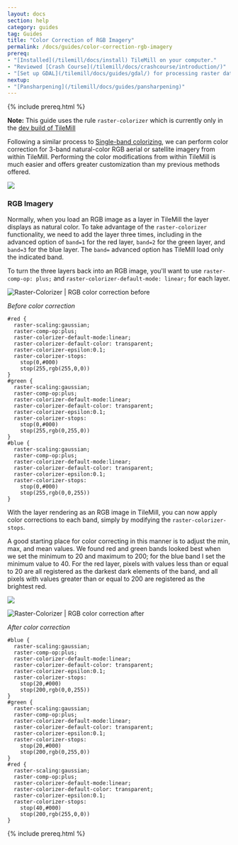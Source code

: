 ```yaml
---
layout: docs
section: help
category: guides
tag: Guides
title: "Color Correction of RGB Imagery"
permalink: /docs/guides/color-correction-rgb-imagery
prereq:
- "[Installed](/tilemill/docs/install) TileMill on your computer."
- "Reviewed [Crash Course](/tilemill/docs/crashcourse/introduction/)"
- "[Set up GDAL](/tilemill/docs/guides/gdal/) for processing raster data in the terminal."
nextup:
- "[Pansharpening](/tilemill/docs/guides/pansharpening)"
---
```


{% include prereq.html %}

**Note:** This guide uses the rule `raster-colorizer` which is currently only in the [dev build of TileMill](http://www.mapbox.com/tilemill/docs/releases/#past_releases_and_development_builds)


Following a similar process to [Single-band colorizing](/docs/guides/single-band-colorizing), we can perform color correction for 3-band natural-color RGB aerial or satellite imagery from within TileMill. Performing the color modifications from within TileMill is much easier and offers greater customization than my previous methods offered.


![](http://farm9.staticflickr.com/8111/8519450602_a3b26c2685_o.jpg)

### RGB Imagery

Normally, when you load an RGB image as a layer in TileMill the layer displays as natural color. To take advantage of the ```raster-colorizer``` functionality, we need to add the layer three times, including in the advanced option of <code>band=1</code> for the red layer, <code>band=2</code> for the green layer, and <code>band=3</code> for the blue layer. The <code>band=</code> advanced option has TileMill load only the indicated band.

To turn the three layers back into an RGB image, you'll want to use <code>raster-comp-op: plus;</code> and <code>raster-colorizer-default-mode: linear;</code> for each layer.

![Raster-Colorizer | RGB color correction before](http://farm9.staticflickr.com/8379/8496556690_54a513891e_o.png)

*Before color correction*

    #red {
      raster-scaling:gaussian;
      raster-comp-op:plus;
      raster-colorizer-default-mode:linear;
      raster-colorizer-default-color: transparent;
      raster-colorizer-epsilon:0.1;
      raster-colorizer-stops:
        stop(0,#000)
        stop(255,rgb(255,0,0))
    }
    #green {
      raster-scaling:gaussian;
      raster-comp-op:plus;
      raster-colorizer-default-mode:linear;
      raster-colorizer-default-color: transparent;
      raster-colorizer-epsilon:0.1;
      raster-colorizer-stops:
        stop(0,#000)
        stop(255,rgb(0,255,0))
    }
    #blue {
      raster-scaling:gaussian;
      raster-comp-op:plus;
      raster-colorizer-default-mode:linear;
      raster-colorizer-default-color: transparent;
      raster-colorizer-epsilon:0.1;
      raster-colorizer-stops:
        stop(0,#000)
        stop(255,rgb(0,0,255))
    }

With the layer rendering as an RGB image in TileMill, you can now apply color corrections to each band, simply by modifying the <code>raster-colorizer-stops</code>.

A good starting place for color correcting in this manner is to adjust the min, max, and mean values. We found red and green bands looked best when we set the minimum to 20 and maximum to 200; for the blue band I set the minimum value to 40. For the red layer, pixels with values less than or equal to 20 are all registered as the darkest dark elements of the band, and all pixels with values greater than or equal to 200 are registered as the brightest red.

![](http://farm9.staticflickr.com/8248/8518337589_8552d1e37b_z.jpg)

![Raster-Colorizer | RGB color correction after](http://farm9.staticflickr.com/8368/8495452361_4462b93770_o.png)

*After color correction*

    #blue {
      raster-scaling:gaussian;
      raster-comp-op:plus;
      raster-colorizer-default-mode:linear;
      raster-colorizer-default-color: transparent;
      raster-colorizer-epsilon:0.1;
      raster-colorizer-stops:
        stop(20,#000)
        stop(200,rgb(0,0,255))
    }
    #green {
      raster-scaling:gaussian;
      raster-comp-op:plus;
      raster-colorizer-default-mode:linear;
      raster-colorizer-default-color: transparent;
      raster-colorizer-epsilon:0.1;
      raster-colorizer-stops:
        stop(20,#000)
        stop(200,rgb(0,255,0))
    }
    #red {
      raster-scaling:gaussian;
      raster-comp-op:plus;
      raster-colorizer-default-mode:linear;
      raster-colorizer-default-color: transparent;
      raster-colorizer-epsilon:0.1;
      raster-colorizer-stops:
        stop(40,#000)
        stop(200,rgb(255,0,0))
    }

{% include prereq.html %}

